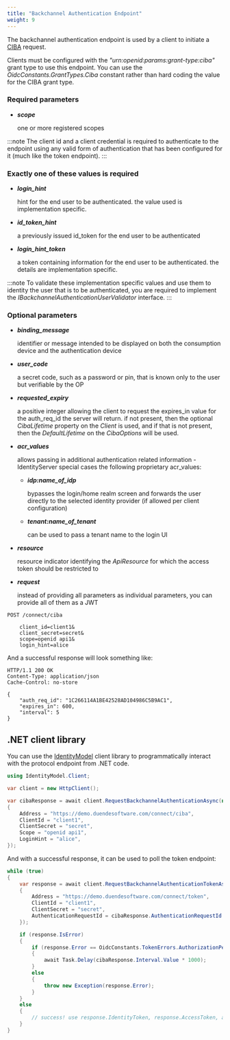 ```yaml
---
title: "Backchannel Authentication Endpoint"
weight: 9
---
```


The backchannel authentication endpoint is used by a client to initiate a [CIBA](/identityserver/v6/ui/ciba) request.

Clients must be configured with the *"urn:openid:params:grant-type:ciba"* grant type to use this endpoint.
You can use the *OidcConstants.GrantTypes.Ciba* constant rather than hard coding the value for the CIBA grant type.

### Required parameters

* ***scope***

    one or more registered scopes

:::note
The client id and a client credential is required to authenticate to the endpoint using any valid form of authentication that has been configured for it (much like the token endpoint).
:::

### Exactly one of these values is required

* ***login_hint***
    
    hint for the end user to be authenticated. the value used is implementation specific.

* ***id_token_hint***
    
    a previously issued id_token for the end user to be authenticated

* ***login_hint_token***
    
    a token containing information for the end user to be authenticated. the details are implementation specific.

:::note
To validate these implementation specific values and use them to identity the user that is to be authenticated, you are required to implement the *IBackchannelAuthenticationUserValidator* interface.
:::

### Optional parameters

* ***binding_message***

    identifier or message intended to be displayed on both the consumption device and the authentication device

* ***user_code***

    a secret code, such as a password or pin, that is known only to the user but verifiable by the OP

* ***requested_expiry***

    a positive integer allowing the client to request the expires_in value for the auth_req_id the server will return. if not present, then the optional *CibaLifetime* property on the *Client* is used, and if that is not present, then the *DefaultLifetime* on the *CibaOptions* will be used.

* ***acr_values***
    
    allows passing in additional authentication related information - IdentityServer special cases the following proprietary acr_values:
        
    * ***idp:name_of_idp*** 
        
        bypasses the login/home realm screen and forwards the user directly to the selected identity provider (if allowed per client configuration)
        
    * ***tenant:name_of_tenant*** 
        
        can be used to pass a tenant name to the login UI

* ***resource***

    resource indicator identifying the *ApiResource* for which the access token should be restricted to

* ***request***

    instead of providing all parameters as individual parameters, you can provide all of them as a JWT


```text
POST /connect/ciba

    client_id=client1&
    client_secret=secret&
    scope=openid api1&
    login_hint=alice
```

And a successful response will look something like:

```text
HTTP/1.1 200 OK
Content-Type: application/json
Cache-Control: no-store

{
    "auth_req_id": "1C266114A1BE42528AD104986C5B9AC1",
    "expires_in": 600,
    "interval": 5
}
```

## .NET client library
You can use the [IdentityModel](https://identitymodel.readthedocs.io) client library to programmatically interact with the protocol endpoint from .NET code.

```cs
using IdentityModel.Client;

var client = new HttpClient();

var cibaResponse = await client.RequestBackchannelAuthenticationAsync(new BackchannelAuthenticationRequest
{
    Address = "https://demo.duendesoftware.com/connect/ciba",
    ClientId = "client1",
    ClientSecret = "secret",
    Scope = "openid api1",
    LoginHint = "alice",
});
```

And with a successful response, it can be used to poll the token endpoint:

```cs
while (true)
{
    var response = await client.RequestBackchannelAuthenticationTokenAsync(new BackchannelAuthenticationTokenRequest
    {
        Address = "https://demo.duendesoftware.com/connect/token",
        ClientId = "client1",
        ClientSecret = "secret",
        AuthenticationRequestId = cibaResponse.AuthenticationRequestId
    });

    if (response.IsError)
    {
        if (response.Error == OidcConstants.TokenErrors.AuthorizationPending || response.Error == OidcConstants.TokenErrors.SlowDown)
        {
            await Task.Delay(cibaResponse.Interval.Value * 1000);
        }
        else
        {
            throw new Exception(response.Error);
        }
    }
    else
    {
        // success! use response.IdentityToken, response.AccessToken, and response.RefreshToken (if requested)
    }
}
```
